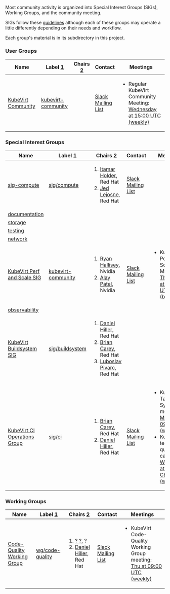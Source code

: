 
<!---
This is an autogenerated file!

Please do not edit this file directly, but instead make changes to the
sigs.yaml file in the project root.

To understand how this file is generated, see github.com/kubevirt/community/tree/main/generator/cmd/sigs/README.md
--->

Most community activity is organized into Special Interest Groups (SIGs),
Working Groups, and the community meeting.

SIGs follow these [guidelines](GOVERNANCE.md) although each of these groups may operate a little differently
depending on their needs and workflow.

Each group's material is in its subdirectory in this project.


### User Groups

| Name | Label [1] | Chairs [2] | Contact | Meetings |
|------|-----------|---------|---------|----------|
|[KubeVirt Community](kubevirt-community/charter.md) |[kubevirt-community](https://github.com/kubevirt/kubevirt/labels/kubevirt-community)|<ol></ol> |[Slack](virtualization)<br/> [Mailing List](https://groups.google.com/forum/#!forum/kubevirt-dev) |<ul><li>Regular KubeVirt Community Meeting: [ Wednesday at 15:00 UTC (weekly) ](https://zoom.us/j/92221936273)</li></ul> |




### Special Interest Groups

| Name | Label [1] | Chairs [2] | Contact | Meetings |
|------|-----------|---------|---------|----------|
|[sig-compute](sig-compute/charter.md) |[sig/compute](https://github.com/kubevirt/kubevirt/labels/sig/compute)|<ol><li>[Itamar Holder](https://github.com/iholder101), Red Hat</li><li>[Jed Lejosne](https://github.com/jean-edouard), Red Hat</li></ol> |[Slack](kubevirt-dev)<br/> [Mailing List](https://groups.google.com/forum/#!forum/kubevirt-dev) |<ul></ul> |
|[documentation](sig-documentation/charter.md) |[](https://github.com/kubevirt/kubevirt/labels/)| | |<ul></ul> |
|[storage](sig-storage/charter.md) |[](https://github.com/kubevirt/kubevirt/labels/)| | |<ul></ul> |
|[testing](sig-testing/charter.md) |[](https://github.com/kubevirt/kubevirt/labels/)| | |<ul></ul> |
|[network](sig-network/charter.md) |[](https://github.com/kubevirt/kubevirt/labels/)| | |<ul></ul> |
|[KubeVirt Perf and Scale SIG](sig-scale/charter.md) |[kubevirt-community](https://github.com/kubevirt/kubevirt/labels/kubevirt-community)|<ol><li>[Ryan Hallisey](https://github.com/rthallisey), Nvidia</li><li>[Alay Patel](https://github.com/alaypatel07), Nvidia</li></ol> |[Slack](kubevirt-dev)<br/> [Mailing List](https://groups.google.com/forum/#!forum/kubevirt-dev) |<ul><li>KubeVirt Perf and Scale SIG Meeting: [ Thursday at 14:00 UTC (bimonthy) ](https://zoom.us/j/3205945033)</li></ul> |
|[observability](sig-observability/charter.md) |[](https://github.com/kubevirt/kubevirt/labels/)| | |<ul></ul> |
|[KubeVirt Buildsystem SIG](sig-buildsystem/charter.md) |[sig/buildsystem](https://github.com/kubevirt/kubevirt/labels/sig/buildsystem)|<ol><li>[Daniel Hiller](https://github.com/dhiller), Red Hat</li><li>[Brian Carey](https://github.com/brianmcarey), Red Hat</li><li>[Luboslav Pivarc](https://github.com/xpivarc), Red Hat</li></ol> | |<ul></ul> |
|[KubeVirt CI Operations Group](sig-ci/charter.md) |[sig/ci](https://github.com/kubevirt/kubevirt/labels/sig/ci)|<ol><li>[Brian Carey](https://github.com/brianmcarey), Red Hat</li><li>[Daniel Hiller](https://github.com/dhiller), Red Hat</li></ol> |[Slack](kubevirt-dev)<br/> [Mailing List](https://groups.google.com/forum/#!forum/kubevirt-dev) |<ul><li>KubeVirt CI Taskforce Sync meeting: [ Monday at 09:00 CET (weekly) ](https://zoom.us/j/96583958896)</li><li>KubeVirt tests quarantine catch-up: [ Wednesday at 08:45 CET (weekly) ](https://zoom.us/j/94552009485)</li></ul> |




### Working Groups

| Name | Label [1] | Chairs [2] | Contact | Meetings |
|------|-----------|---------|---------|----------|
|[Code-Quality Working Group](wg-code-quality/charter.md) |[wg/code-quality](https://github.com/kubevirt/kubevirt/labels/wg/code-quality)|<ol><li>[? ?](https://github.com/?), ?</li><li>[Daniel Hiller](https://github.com/dhiller), Red Hat</li></ol> |[Slack](kubevirt-dev)<br/> [Mailing List](https://groups.google.com/forum/#!forum/kubevirt-dev) |<ul><li>KubeVirt Code-Quality Working Group meeting: [ Thu at 09:00 UTC (weekly) ](https://meet.google.com/dyc-ocnp-vww)</li></ul> |





[1]: https://github.com/kubevirt/project-infra/blob/main/docs/labels.md
[2]: https://github.com/kubevirt/community/blob/main/membership_policy.md
